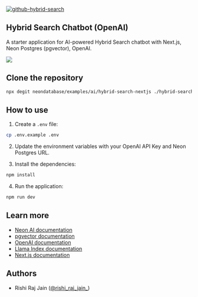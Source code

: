 [![github-hybrid-search](https://github.com/user-attachments/assets/fd45f59d-cd02-4be3-962c-6bb36aea26e2)](https://console.neon.tech/signup)

## Hybrid Search Chatbot (OpenAI)

A starter application for AI-powered Hybrid Search chatbot with Next.js, Neon Postgres (pgvector), OpenAI.

[![](https://vercel.com/button)](https://vercel.com/new/clone?repository-url=https://github.com/neondatabase/examples/tree/main/ai/hybrid-search-nextjs&env=POSTGRES_URL,OPENAI_API_KEY)

## Clone the repository

```bash
npx degit neondatabase/examples/ai/hybrid-search-nextjs ./hybrid-search-nextjs
```

## How to use

1. Create a `.env` file:

```bash
cp .env.example .env
```

2. Update the environment variables with your OpenAI API Key and Neon Postgres URL.

3. Install the dependencies:

```bash
npm install
```

4. Run the application:

```bash
npm run dev
```

## Learn more

- [Neon AI documentation](https://neon.tech/docs/ai/ai-intro)
- [pgvector documentation](https://github.com/pgvector/pgvector)
- [OpenAI documentation](https://platform.openai.com/docs/introduction)
- [Llama Index documentation](https://llama.meta.com/docs/get-started/)
- [Next.js documentation](https://nextjs.org/docs)

## Authors

- Rishi Raj Jain ([@rishi_raj_jain_](https://twitter.com/rishi_raj_jain_))
